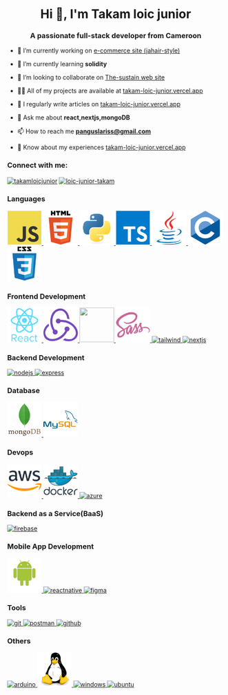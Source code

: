 <h1 align="center">Hi 👋, I'm Takam loic junior</h1>
<h3 align="center">A passionate full-stack developer from Cameroon</h3>

-  🔭 I’m currently working on [e-commerce site (jahair-style)](https://jahair-style.vercel.app/)

-  🌱 I’m currently learning **solidity**

-  👯 I’m looking to collaborate on [The-sustain web site](https://www.thesustain-soutien.com/)

-  👨‍💻 All of my projects are available at [takam-loic-junior.vercel.app](takam-loic-junior.vercel.app)

-  📝 I regularly write articles on [takam-loic-junior.vercel.app](takam-loic-junior.vercel.app)

-  💬 Ask me about **react,nextjs,mongoDB**

-  📫 How to reach me **panguslariss@gmail.com**

-  📄 Know about my experiences [takam-loic-junior.vercel.app](takam-loic-junior.vercel.app)

<h3 align="left">Connect with me:</h3>

<p align="left">
<a href="https://twitter.com/takamloicjunior" target="blank"><img align="center" src="https://raw.githubusercontent.com/rahuldkjain/github-profile-readme-generator/master/src/images/icons/Social/twitter.svg" alt="takamloicjunior"width="80" height="80" /></a>
  <a  href="https://linkedin.com/in/loic-junior-takam" target="blank"><img align="center" src="https://raw.githubusercontent.com/rahuldkjain/github-profile-readme-generator/master/src/images/icons/Social/linked-in-alt.svg" alt="loic-junior-takam" width="80" height="80"/></a>


<h3 align="left">Languages</h3>

<p align="left"> 
 <a href="https://developer.mozilla.org/en-US/docs/Web/JavaScript" target="_blank" rel="noreferrer">
  <img src="https://raw.githubusercontent.com/devicons/devicon/master/icons/javascript/javascript-original.svg" alt="javascript" width="80" height="80"/> 
 </a> 
 <a href="https://www.w3.org/html/" target="_blank" rel="noreferrer">
  <img src="https://raw.githubusercontent.com/devicons/devicon/master/icons/html5/html5-original-wordmark.svg" alt="html5" width="80" height="80"/> 
 </a> 
 <a href="https://www.python.org" target="_blank" rel="noreferrer"> 
  <img src="https://raw.githubusercontent.com/devicons/devicon/master/icons/python/python-original.svg" alt="python" width="80" height="80"/> 
 </a>
  <a href="https://www.typescriptlang.org/" target="_blank" rel="noreferrer">
  <img src="https://raw.githubusercontent.com/devicons/devicon/master/icons/typescript/typescript-original.svg" alt="typescript" width="80" height="80"/>
 </a> 
 <a href="https://www.java.com" target="_blank" rel="noreferrer">
  <img src="https://raw.githubusercontent.com/devicons/devicon/master/icons/java/java-original.svg" alt="java" width="80" height="80"/> 
 </a>
 <a href="https://www.cprogramming.com/" target="_blank" rel="noreferrer"> 
    <img src="https://raw.githubusercontent.com/devicons/devicon/master/icons/c/c-original.svg" alt="c" width="80" height="80"/> 
 </a>
 <a href="https://www.w3schools.com/css/" target="_blank" rel="noreferrer"> 
  <img src="https://raw.githubusercontent.com/devicons/devicon/master/icons/css3/css3-original-wordmark.svg" alt="css3" width="80" height="80"/> 
 </a>   
</p>

<h3 align="left">Frontend Development</h3>

<p align="left">
 <a href="https://reactjs.org/" target="_blank" rel="noreferrer">
  <img src="https://raw.githubusercontent.com/devicons/devicon/master/icons/react/react-original-wordmark.svg" alt="react" width="80" height="80"/> 
 </a> 
 <a href="https://redux.js.org" target="_blank" rel="noreferrer">
  <img src="https://raw.githubusercontent.com/devicons/devicon/master/icons/redux/redux-original.svg" alt="redux" width="80" height="80"/> 
 </a>
 <a href="https://getbootstrap.com" target="_blank" rel="noreferrer">
  <img src="https://cdn.jsdelivr.net/gh/devicons/devicon@latest/icons/bootstrap/bootstrap-original.svg" width="80" height="80" />
 </a> 
 <a href="https://sass-lang.com" target="_blank" rel="noreferrer">
  <img src="https://raw.githubusercontent.com/devicons/devicon/master/icons/sass/sass-original.svg" alt="sass" width="80" height="80"/>
 </a>
  <a href="https://tailwindcss.com/" target="_blank" rel="noreferrer">
  <img src="https://www.vectorlogo.zone/logos/tailwindcss/tailwindcss-icon.svg" alt="tailwind" width="80" height="80"/> 
 </a>
  <a href="https://nextjs.org/" target="_blank" rel="noreferrer">
  <img src="https://media.dev.to/cdn-cgi/image/width=1000,height=420,fit=cover,gravity=auto,format=auto/https%3A%2F%2Fdev-to-uploads.s3.amazonaws.com%2Fuploads%2Farticles%2Fh8vshokrazrgrnurqed8.jpg" alt="nextjs" width="80" height="80"/> 
 </a> 
</p>

<h3 align="left">Backend Development</h3>

<p align="left">
 <a href="https://nodejs.org" target="_blank" rel="noreferrer">
  <img src="https://cdn.jsdelivr.net/gh/devicons/devicon@latest/icons/nodejs/nodejs-original.svg" alt="nodejs" width="80" height="80"/> 
 </a>          
  <a href="https://expressjs.com" target="_blank" rel="noreferrer">
  <img src="https://cdn.hashnode.com/res/hashnode/image/upload/v1675637255386/f3a9a38b-116d-4b35-8f46-8d8abb78166f.png?w=1600&h=840&fit=crop&crop=entropy&auto=compress,format&format=webp" alt="express" width="80" height="80"/> 
 </a>              
</p>

<h3 align="left">Database</h3>

<p align="left">
   <a href="https://www.mongodb.com/" target="_blank" rel="noreferrer">
   <img src="https://raw.githubusercontent.com/devicons/devicon/master/icons/mongodb/mongodb-original-wordmark.svg" alt="mongodb" width="80" height="80"/> 
 </a> 
 <a href="https://www.mysql.com/" target="_blank" rel="noreferrer">
  <img src="https://raw.githubusercontent.com/devicons/devicon/master/icons/mysql/mysql-original-wordmark.svg" alt="mysql" width="80" height="80"/> 
 </a> 
</p>

<h3 align="left">Devops</h3>

<p align="left">
    <a href="https://aws.amazon.com" target="_blank" rel="noreferrer">
    <img src="https://raw.githubusercontent.com/devicons/devicon/master/icons/amazonwebservices/amazonwebservices-original-wordmark.svg" alt="aws" width="80" height="80"/> 
    </a> 
    <a href="https://www.docker.com/" target="_blank" rel="noreferrer">
    <img src="https://raw.githubusercontent.com/devicons/devicon/master/icons/docker/docker-original-wordmark.svg" alt="docker" width="80" height="80"/> 
    </a>
     <a href="https://dev.azure.com/" target="_blank" rel="noreferrer">
    <img src="https://cdn.jsdelivr.net/gh/devicons/devicon@latest/icons/azuredevops/azuredevops-original.svg" alt="azure" width="80" height="80"/> 
    </a>
</p>

<h3 align="left">Backend as a Service(BaaS)</h3>

<p align="left">
  <a href="https://firebase.google.com/" target="_blank" rel="noreferrer"> 
    <img src="https://www.vectorlogo.zone/logos/firebase/firebase-icon.svg" alt="firebase" width="80" height="80"/> 
  </a>
</p>

<h3 align="left">Mobile App Development</h3>

<p align="left">
    <a href="https://developer.android.com" target="_blank" rel="noreferrer">
    <img src="https://raw.githubusercontent.com/devicons/devicon/master/icons/android/android-original-wordmark.svg" alt="android" width="80"       height="80"/> 
    </a> 
    <a href="https://reactnative.dev/" target="_blank" rel="noreferrer">
      <img src="https://reactnative.dev/img/header_logo.svg" alt="reactnative" width="80" height="80"/> 
    </a>
    <a href="https://www.figma.com/" target="_blank" rel="noreferrer">
      <img src="https://www.vectorlogo.zone/logos/figma/figma-icon.svg" alt="figma" width="80" height="80"/> 
    </a> 
</p>

<h3 align="left">Tools</h3>

<p align="left">
    <a href="https://git-scm.com/" target="_blank" rel="noreferrer">
      <img src="https://www.vectorlogo.zone/logos/git-scm/git-scm-icon.svg" alt="git" width="80" height="80"/> 
    </a> 
    <a href="https://postman.com" target="_blank" rel="noreferrer">
      <img src="https://www.vectorlogo.zone/logos/getpostman/getpostman-icon.svg" alt="postman" width="80" height="80"/> 
    </a>
    <a href="https://github.com" target="_blank" rel="noreferrer">
      <img src="https://cdn.jsdelivr.net/gh/devicons/devicon@latest/icons/github/github-original-wordmark.svg" alt="github" width="80" height="80"/>
    </a>  
<p/>
          
          

<h3 align="left">Others</h3>

<p align="left">
     <a href="https://www.arduino.cc/" target="_blank" rel="noreferrer"> 
      <img src="https://cdn.worldvectorlogo.com/logos/arduino-1.svg" alt="arduino" width="80" height="80"/> 
    </a> 
    <a href="https://www.linux.org/" target="_blank" rel="noreferrer">
      <img src="https://raw.githubusercontent.com/devicons/devicon/master/icons/linux/linux-original.svg" alt="linux" width="80" height="80"/> 
    </a> 
    <a href="https://www.microsoft.com/" target="_blank" rel="noreferrer">
      <img src="https://cdn.jsdelivr.net/gh/devicons/devicon@latest/icons/windows11/windows11-original.svg" alt="windows" width="80" height="80"/> 
    </a>
    <a href="https://www.ubuntu.com/" target="_blank" rel="noreferrer">
      <img src="https://cdn.jsdelivr.net/gh/devicons/devicon@latest/icons/ubuntu/ubuntu-original.svg" alt="ubuntu" width="80" height="80"/> 
    </a>            
</p>

 

